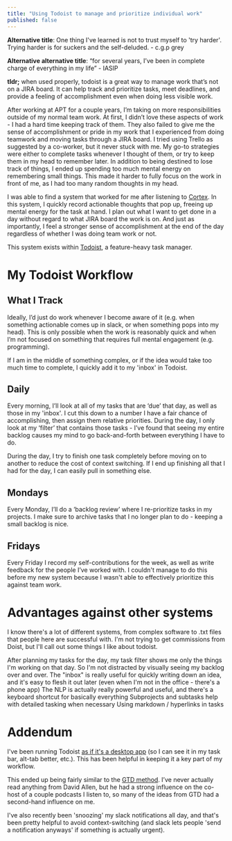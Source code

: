 ```yaml
---
title: "Using Todoist to manage and prioritize individual work"
published: false
---
```

**Alternative title**: One thing I've learned is not to trust myself to 'try harder'. Trying harder is for suckers and the self-deluded. - c.g.p grey

**Alternative alternative title**: “for several years, I’ve been in complete charge of everything in my life” - IASIP

**tldr;** when used properly, todoist is a great way to manage work that’s not on a JIRA board. It can help track and prioritize tasks, meet deadlines, and provide a feeling of accomplishment even when doing less visible work.

After working at APT for a couple years, I’m taking on more responsibilities outside of my normal team work. At first, I didn’t love these aspects of work - I had a hard time keeping track of them. They also failed to give me the sense of accomplishment or pride in my work that I experienced from doing teamwork and moving tasks through a JIRA board. I tried using Trello as suggested by a co-worker, but it never stuck with me. My go-to strategies were either to complete tasks whenever I thought of them, or try to keep them in my head to remember later. In addition to being destined to lose track of things, I ended up spending too much mental energy on remembering small things. This made it harder to fully focus on the work in front of me, as I had too many random thoughts in my head.

I was able to find a system that worked for me after listening to [Cortex](https://www.relay.fm/cortex). In this system, I quickly record actionable thoughts that pop up, freeing up mental energy for the task at hand. I plan out what I want to get done in a day without regard to what JIRA board the work is on. And just as importantly, I feel a stronger sense of accomplishment at the end of the day regardless of whether I was doing team work or not.

This system exists within [Todoist](https://todoist.com/), a feature-heavy task manager. 


# My Todoist Workflow
## What I Track
Ideally, I’d just do work whenever I become aware of it (e.g. when something actionable comes up in slack, or when something pops into my head). This is only possible when the work is reasonably quick and when I’m not focused on something that requires full mental engagement (e.g. programming). 

If I am in the middle of something complex, or if the idea would take too much time to complete, I quickly add it to my 'inbox' in Todoist.

## Daily
Every morning, I’ll look at all of my tasks that are ‘due’ that day, as well as those in my 'inbox'. I cut this down to a number I have a fair chance of accomplishing, then assign them relative priorities. During the day, I only look at my ‘filter’ that contains those tasks - I’ve found that seeing my entire backlog causes my mind to go back-and-forth between everything I have to do. 

During the day, I try to finish one task completely before moving on to another to reduce the cost of context switching. If I end up finishing all that I had for the day, I can easily pull in something else.

## Mondays
Every Monday, I’ll do a ‘backlog review’ where I re-prioritize tasks in my projects. I make sure to archive tasks that I no longer plan to do - keeping a small backlog is nice.

## Fridays
Every Friday I record my self-contributions for the week, as well as write feedback for the people I’ve worked with. I couldn't manage to do this before my new system because I wasn't able to effectively prioritize this against team work.

# Advantages against other systems
I know there's a lot of different systems, from complex software to .txt files that people here are successful with. I'm not trying to get commissions from Doist, but I'll call out some things I like about todoist.

After planning my tasks for the day, my task filter shows me only the things I'm working on that day. So I'm not distracted by visually seeing my backlog over and over.
The "inbox" is really useful for quickly writing down an idea, and it's easy to flesh it out later (even when I'm not in the office - there's a phone app)
The NLP is actually really powerful and useful, and there's a keyboard shortcut for basically everything
Subprojects and subtasks help with detailed tasking when necessary
Using markdown / hyperlinks in tasks

# Addendum
I've been running Todoist [as if it's a desktop app](https://windowsreport.com/run-website-as-desktop-app/) (so I can see it in my task bar, alt-tab better, etc.). This has been helpful in keeping it a key part of my workflow.

This ended up being fairly similar to the [GTD method](https://en.wikipedia.org/wiki/Getting_Things_Done). I’ve never actually read anything from David Allen, but he had a strong influence on the co-host of a couple podcasts I listen to, so many of the ideas from GTD had a second-hand influence on me.

I've also recently been 'snoozing' my slack notifications all day, and that's been pretty helpful to avoid context-switching (and slack lets people 'send a notification anyways' if something is actually urgent).

